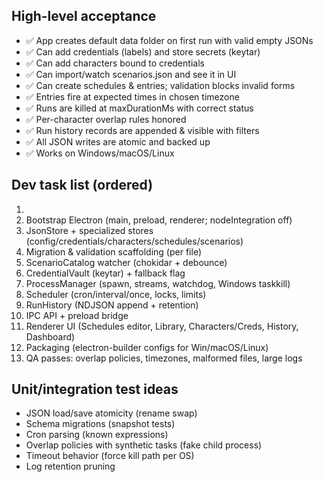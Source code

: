 ## High-level acceptance

* ✅ App creates default data folder on first run with valid empty JSONs
* ✅ Can add credentials (labels) and store secrets (keytar)
* ✅ Can add characters bound to credentials
* ✅ Can import/watch scenarios.json and see it in UI
* ✅ Can create schedules & entries; validation blocks invalid forms
* ✅ Entries fire at expected times in chosen timezone
* ✅ Runs are killed at maxDurationMs with correct status
* ✅ Per-character overlap rules honored
* ✅ Run history records are appended & visible with filters
* ✅ All JSON writes are atomic and backed up
* ✅ Works on Windows/macOS/Linux

## Dev task list (ordered)
1. 
2. Bootstrap Electron (main, preload, renderer; nodeIntegration off)
3. JsonStore + specialized stores (config/credentials/characters/schedules/scenarios)
4. Migration & validation scaffolding (per file)
5. ScenarioCatalog watcher (chokidar + debounce)
6. CredentialVault (keytar) + fallback flag
7. ProcessManager (spawn, streams, watchdog, Windows taskkill)
8. Scheduler (cron/interval/once, locks, limits)
9. RunHistory (NDJSON append + retention)
10. IPC API + preload bridge
11. Renderer UI (Schedules editor, Library, Characters/Creds, History, Dashboard)
12. Packaging (electron-builder configs for Win/macOS/Linux)
13. QA passes: overlap policies, timezones, malformed files, large logs

## Unit/integration test ideas

* JSON load/save atomicity (rename swap)
* Schema migrations (snapshot tests)
* Cron parsing (known expressions)
* Overlap policies with synthetic tasks (fake child process)
* Timeout behavior (force kill path per OS)
* Log retention pruning